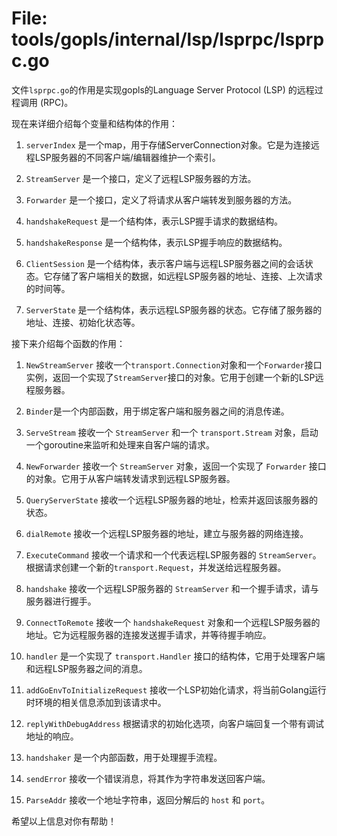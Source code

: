 # File: tools/gopls/internal/lsp/lsprpc/lsprpc.go

文件`lsprpc.go`的作用是实现gopls的Language Server Protocol (LSP) 的远程过程调用 (RPC)。

现在来详细介绍每个变量和结构体的作用：

1. `serverIndex` 是一个map，用于存储ServerConnection对象。它是为连接远程LSP服务器的不同客户端/编辑器维护一个索引。

2. `StreamServer` 是一个接口，定义了远程LSP服务器的方法。

3. `Forwarder` 是一个接口，定义了将请求从客户端转发到服务器的方法。

4. `handshakeRequest` 是一个结构体，表示LSP握手请求的数据结构。

5. `handshakeResponse` 是一个结构体，表示LSP握手响应的数据结构。

6. `ClientSession` 是一个结构体，表示客户端与远程LSP服务器之间的会话状态。它存储了客户端相关的数据，如远程LSP服务器的地址、连接、上次请求的时间等。

7. `ServerState` 是一个结构体，表示远程LSP服务器的状态。它存储了服务器的地址、连接、初始化状态等。

接下来介绍每个函数的作用：

1. `NewStreamServer` 接收一个`transport.Connection`对象和一个`Forwarder`接口实例，返回一个实现了`StreamServer`接口的对象。它用于创建一个新的LSP远程服务器。

2. `Binder`是一个内部函数，用于绑定客户端和服务器之间的消息传递。

3. `ServeStream` 接收一个 `StreamServer` 和一个 `transport.Stream` 对象，启动一个goroutine来监听和处理来自客户端的请求。

4. `NewForwarder` 接收一个 `StreamServer` 对象，返回一个实现了 `Forwarder` 接口的对象。它用于从客户端转发请求到远程LSP服务器。

5. `QueryServerState` 接收一个远程LSP服务器的地址，检索并返回该服务器的状态。

6. `dialRemote` 接收一个远程LSP服务器的地址，建立与服务器的网络连接。

7. `ExecuteCommand` 接收一个请求和一个代表远程LSP服务器的 `StreamServer`。根据请求创建一个新的`transport.Request`，并发送给远程服务器。

8. `handshake` 接收一个远程LSP服务器的 `StreamServer` 和一个握手请求，请与服务器进行握手。

9. `ConnectToRemote` 接收一个 `handshakeRequest` 对象和一个远程LSP服务器的地址。它为远程服务器的连接发送握手请求，并等待握手响应。

10. `handler` 是一个实现了 `transport.Handler` 接口的结构体，它用于处理客户端和远程LSP服务器之间的消息。

11. `addGoEnvToInitializeRequest` 接收一个LSP初始化请求，将当前Golang运行时环境的相关信息添加到该请求中。

12. `replyWithDebugAddress` 根据请求的初始化选项，向客户端回复一个带有调试地址的响应。

13. `handshaker` 是一个内部函数，用于处理握手流程。

14. `sendError` 接收一个错误消息，将其作为字符串发送回客户端。

15. `ParseAddr` 接收一个地址字符串，返回分解后的 `host` 和 `port`。

希望以上信息对你有帮助！

